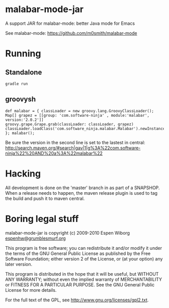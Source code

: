# malabar-mode-jar
 A support JAR for malabar-mode: better Java mode for Emacs

See malabar-mode: https://github.com/m0smith/malabar-mode

# Running

## Standalone

```
gradle run
```

## groovysh


```
def malabar = { classLoader = new groovy.lang.GroovyClassLoader();
Map[] grapez = [[group: 'com.software-ninja' , module:'malabar', version:'2.0.2']]
groovy.grape.Grape.grab(classLoader: classLoader, grapez)
classLoader.loadClass('com.software_ninja.malabar.Malabar').newInstance().startCL(classLoader); }; malabar();
```

Be sure the version in the second line is set to the lastest in central: http://search.maven.org/#search|gav|1|g%3A%22com.software-ninja%22%20AND%20a%3A%22malabar%22

# Hacking

All development is done on the 'master' branch in as part of a SNAPSHOP.  When a release needs to happen, the maven release plugin is used to tag the build and push it to maven central.

# Boring legal stuff

malabar-mode-jar is copyright (c) 2009-2010 Espen Wiborg <espenhw@grumblesmurf.org>

This program is free software; you can redistribute it and/or
modify it under the terms of the GNU General Public License as
published by the Free Software Foundation; either version 2 of the
License, or (at your option) any later version.

This program is distributed in the hope that it will be useful, but
WITHOUT ANY WARRANTY; without even the implied warranty of
MERCHANTABILITY or FITNESS FOR A PARTICULAR PURPOSE.  See the GNU
General Public License for more details.

For the full text of the GPL, see <http://www.gnu.org/licenses/gpl2.txt>.

[JDEE]: http://jdee.sourceforge.net/
[run jdb on an applet]: http://jdee.sourceforge.net/jdedoc/html/jde-ug/jde-ug-content.html#d0e4142
[BeanShell]: http://www.beanshell.org/
[my blog]: http://blog.grumblesmurf.org/
[Maven]: http://maven.apache.org/
[CEDET]: http://cedet.sourceforge.net/
[Groovy]: http://groovy.codehaus.org/
[Junit]: http://www.junit.org/
[issue tracker]: http://github.com/dstu/malabar-mode/issues
[Nikolaj Schumacher]: http://nschum.de/src/emacs/
[standard Semantic code completion]: http://cedet.sourceforge.net/intellisense.shtml
[Elvis operator]: http://groovy.codehaus.org/Operators#Operators-ElvisOperator
[git-flow]: http://nvie.com/posts/a-successful-git-branching-model/
